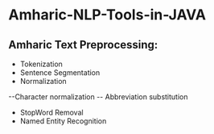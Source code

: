 # Amharic-NLP-Tools-in-JAVA
## Amharic Text Preprocessing:
- Tokenization 
- Sentence Segmentation
- Normalization

--Character normalization 
-- Abbreviation substitution 
- StopWord Removal
- Named Entity Recognition 
